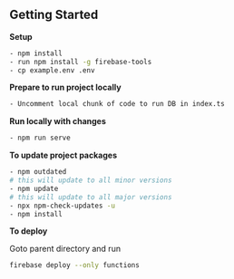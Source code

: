 ## Getting Started

**Setup**

```bash
- npm install
- run npm install -g firebase-tools
- cp example.env .env
```

**Prepare to run project locally**

```bash
- Uncomment local chunk of code to run DB in index.ts
```

**Run locally with changes**

```bash
- npm run serve
```

**To update project packages**

```bash
- npm outdated
# this will update to all minor versions
- npm update
# this will update to all major versions
- npx npm-check-updates -u 
- npm install
```

**To deploy**

Goto parent directory and run

```bash 
firebase deploy --only functions  
```